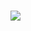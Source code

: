 # ![](https://static.wikia.nocookie.net/classics/images/a/a1/Space_Invaders_Logo.jpeg/revision/latest?cb=20210725054724)